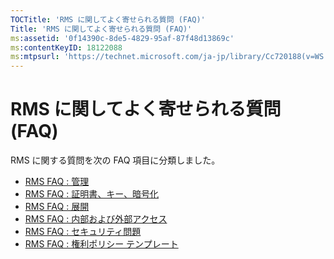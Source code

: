 ```yaml
---
TOCTitle: 'RMS に関してよく寄せられる質問 (FAQ)'
Title: 'RMS に関してよく寄せられる質問 (FAQ)'
ms:assetid: '0f14390c-8de5-4829-95af-87f48d13869c'
ms:contentKeyID: 18122088
ms:mtpsurl: 'https://technet.microsoft.com/ja-jp/library/Cc720188(v=WS.10)'
---
```


RMS に関してよく寄せられる質問 (FAQ)
====================================

RMS に関する質問を次の FAQ 項目に分類しました。

-   [RMS FAQ : 管理](https://technet.microsoft.com/43f77336-5e62-4405-9efb-55417a402d62)
-   [RMS FAQ : 証明書、キー、暗号化](https://technet.microsoft.com/ad8cc088-1dea-44c2-be68-9091129f0f12)
-   [RMS FAQ : 展開](https://technet.microsoft.com/5559ae65-77ae-4e0b-bfd8-3512409ed29b)
-   [RMS FAQ : 内部および外部アクセス](https://technet.microsoft.com/59c2c51f-6c20-450c-a334-0e1486292074)
-   [RMS FAQ : セキュリティ問題](https://technet.microsoft.com/ff433834-79aa-481f-bd39-3393be12a26f)
-   [RMS FAQ : 権利ポリシー テンプレート](https://technet.microsoft.com/01515f08-9844-4c1a-9ab5-a5a60a901b50)
